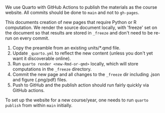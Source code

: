 We use Quarto with GitHub Actions to publish the materials as the course website. All commits should be done to `main` and not to `gh-pages`.

This documents creation of new pages that require Python or R computation.
We render the source document locally, with 'freeze' set on the document so that results are stored in `_freeze` and don't need to be re-run on every commit.

  1. Copy the preamble from an existing units/*.qmd file.
  2. Update `_quarto.yml` to reflect the new content (unless you don't yet want it discoverable online).
  3. Run `quarto render <new-Rmd-or-qmd>` locally, which will store computations in the `_freeze` directory.
  4. Commit the new page and all changes to the `_freeze` dir including .json and figure (.png/pdf) files.
  5. Push to GitHub and the publish action should run fairly quickly via GitHub actions.


To set up the website for a new course/year, one needs to run `quarto publish` from within `main` initially.

